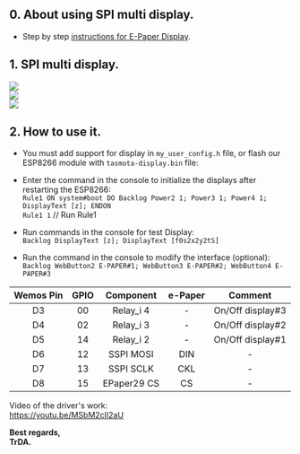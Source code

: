 ## 0. About using SPI multi display.   
 -  Step by step [instructions for E-Paper Display](https://github.com/arendst/Tasmota/discussions/11850).  

## 1. SPI multi display.

![](https://raw.githubusercontent.com/TrDA-hab/Projects/master/SPI%20multi%20display/4151.jpg)  
![](https://raw.githubusercontent.com/TrDA-hab/Projects/master/SPI%20multi%20display/4152.jpg)   
![](https://raw.githubusercontent.com/TrDA-hab/Projects/master/SPI%20multi%20display/20210917_191722.jpg)   

## 2. How to use it.  
 - You must add support for display in `my_user_config.h` file, or flash our ESP8266 module with `tasmota-display.bin` file:    

 - Enter the command in the console to initialize the displays after restarting the ESP8266:  
   `Rule1 ON system#boot DO Backlog Power2 1; Power3 1; Power4 1; DisplayText [z]; ENDON`  
   `Rule1 1`   // Run Rule1   
 - Run commands in the console for test Display:    
   `Backlog DisplayText [z]; DisplayText [f0s2x2y2tS]`  
 - Run the command in the console to modify the interface (optional):   
   `Backlog WebButton2 E-PAPER#1; WebButton3 E-PAPER#2; WebButton4 E-PAPER#3`  

Wemos Pin|GPIO|Component|e-Paper|Сomment|
:-:|:-:|:-:|:-:|:-:
D3|00|Relay_i 4|-|On/Off display#3
D4|02|Relay_i 3|-|On/Off display#2
D5|14|Relay_i 2|-|On/Off display#1
D6|12|SSPI MOSI|DIN|-
D7|13|SSPI SCLK|CKL|-
D8|15|EPaper29 CS|CS|-

Video of the driver's work:   
https://youtu.be/MSbM2clI2aU   

**Best regards,   
TrDA.**
